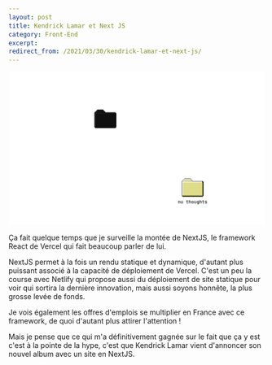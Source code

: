 ```yaml
---
layout: post
title: Kendrick Lamar et Next JS
category: Front-End
excerpt:
redirect_from: /2021/03/30/kendrick-lamar-et-next-js/
---
```


![Capture écran du site de boutique de Kendrick Lamar](/images/blog/2022-03/kendrick_lamar_et_next_js.jpeg)


Ça fait quelque temps que je surveille la montée de NextJS, le framework React de Vercel qui fait beaucoup parler de lui.

NextJS permet à la fois un rendu statique et dynamique, d'autant plus puissant associé à la capacité de déploiement de Vercel. C'est un peu la course avec Netlify qui propose aussi du déploiement de site statique pour voir qui sortira la dernière innovation, mais aussi soyons honnête, la plus grosse levée de fonds. 
 
Je vois également les offres d'emplois se multiplier en France avec ce framework, de quoi d'autant plus attirer l'attention !

Mais je pense que ce qui m'a définitivement gagnée sur le fait que ça y est c'est à la pointe de la hype, c'est que Kendrick Lamar vient d'annoncer son nouvel album avec un site en NextJS.